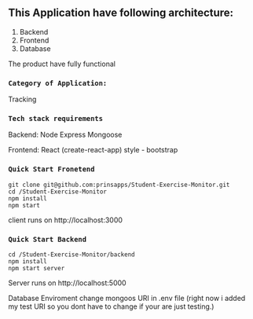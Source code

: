## This Application have following architecture:

1. Backend
2. Frontend
3. Database

The product have fully functional

### `Category of Application:`

Tracking

### `Tech stack requirements`

Backend:
 Node
 Express
 Mongoose
  
Frontend:
 React (create-react-app)
 style - bootstrap

### `Quick Start Fronetend`
```
git clone git@github.com:prinsapps/Student-Exercise-Monitor.git
cd /Student-Exercise-Monitor
npm install
npm start
```
client runs on http://localhost:3000


### `Quick Start Backend`
```
cd /Student-Exercise-Monitor/backend
npm install
npm start server
```
Server runs on http://localhost:5000


Database Enviroment
change mongoos URI in .env file (right now i added my test URI so you dont have to change if your are just testing.)


